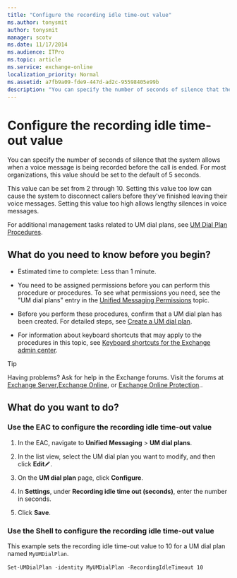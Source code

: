 ```yaml
---
title: "Configure the recording idle time-out value"
ms.author: tonysmit
author: tonysmit
manager: scotv
ms.date: 11/17/2014
ms.audience: ITPro
ms.topic: article
ms.service: exchange-online
localization_priority: Normal
ms.assetid: a7fb9a09-fde9-447d-ad2c-95598405e99b
description: "You can specify the number of seconds of silence that the system allows when a voice message is being recorded before the call is ended. For most organizations, this value should be set to the default of 5 seconds."
---
```


# Configure the recording idle time-out value

You can specify the number of seconds of silence that the system allows when a voice message is being recorded before the call is ended. For most organizations, this value should be set to the default of 5 seconds.
  
This value can be set from 2 through 10. Setting this value too low can cause the system to disconnect callers before they've finished leaving their voice messages. Setting this value too high allows lengthy silences in voice messages. 
  
For additional management tasks related to UM dial plans, see [UM Dial Plan Procedures](https://technet.microsoft.com/library/1bda77c8-c4e2-4ae0-a001-76ae029bf843.aspx).
  
## What do you need to know before you begin?

- Estimated time to complete: Less than 1 minute.
    
- You need to be assigned permissions before you can perform this procedure or procedures. To see what permissions you need, see the "UM dial plans" entry in the [Unified Messaging Permissions](https://technet.microsoft.com/library/d326c3bc-8f33-434a-bf02-a83cc26a5498.aspx) topic. 
    
- Before you perform these procedures, confirm that a UM dial plan has been created. For detailed steps, see [Create a UM dial plan](create-um-dial-plan.md).
    
- For information about keyboard shortcuts that may apply to the procedures in this topic, see [Keyboard shortcuts for the Exchange admin center](../../accessibility/keyboard-shortcuts-in-admin-center.md).
    
> [!TIP]
> Having problems? Ask for help in the Exchange forums. Visit the forums at [Exchange Server](https://go.microsoft.com/fwlink/p/?linkId=60612),[Exchange Online](https://go.microsoft.com/fwlink/p/?linkId=267542), or [Exchange Online Protection](https://go.microsoft.com/fwlink/p/?linkId=285351).. 
  
## What do you want to do?

### Use the EAC to configure the recording idle time-out value

1. In the EAC, navigate to **Unified Messaging** \> **UM dial plans**.
    
2. In the list view, select the UM dial plan you want to modify, and then click **Edit**![Edit icon](../../media/ITPro_EAC_EditIcon.gif).
    
3. On the **UM dial plan** page, click **Configure**.
    
4. In **Settings**, under **Recording idle time out (seconds)**, enter the number in seconds.
    
5. Click **Save**.
    
### Use the Shell to configure the recording idle time-out value

This example sets the recording idle time-out value to 10 for a UM dial plan named  `MyUMDialPlan`.
  
```
Set-UMDialPlan -identity MyUMDialPlan -RecordingIdleTimeout 10
```


